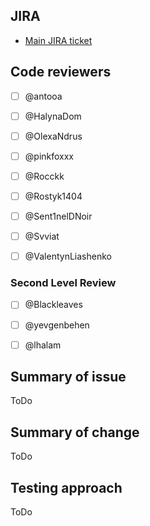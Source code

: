 ## JIRA

* [Main JIRA ticket](https://ssu-jira.softserveinc.com/secure/RapidBoard.jspa?rapidView=896)


## Code reviewers

- [ ] @antooa
- [ ] @HalynaDom
- [ ] @OlexaNdrus
- [ ] @pinkfoxxx
- [ ] @Rocckk
- [ ] @Rostyk1404
- [ ] @Sent1nelDNoir
- [ ] @Svviat
- [ ] @ValentynLiashenko


### Second Level Review

- [ ] @Blackleaves
- [ ] @yevgenbehen
- [ ] @lhalam


## Summary of issue

ToDo

## Summary of change

ToDo

## Testing approach

ToDo
